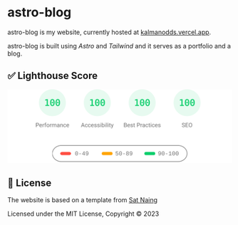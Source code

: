 # astro-blog

astro-blog is my website, currently hosted at [kalmanodds.vercel.app](https://kalmanodds.vercel.app).

astro-blog is built using *Astro* and *Tailwind* and it serves as a portfolio and a blog.

## ✅ Lighthouse Score

<p align="center">
  <a href="https://pagespeed.web.dev/report?url=https%3A%2F%2Fastro-paper.pages.dev%2F&form_factor=desktop">
    <img width="710" alt="AstroPaper Lighthouse Score" src="AstroPaper-lighthouse-score.svg">
  <a>
</p>

## 📜 License

The website is based on a template from [Sat Naing](https://satnaing.dev/)

Licensed under the MIT License, Copyright © 2023

